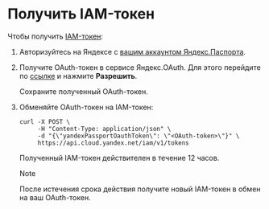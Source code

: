 # Получить IAM-токен

Чтобы получить [IAM-токен](../../concepts/authorization/iam-token.md):

1. Авторизуйтесь на Яндексе с [вашим аккаунтом Яндекс.Паспорта](https://yandex.ru/support/passport/auth.html).
1. Получите OAuth-токен в сервисе Яндекс.OAuth. Для этого перейдите по [ссылке](https://oauth.yandex.ru/authorize?response_type=token&client_id=1a6990aa636648e9b2ef855fa7bec2fb) и нажмите **Разрешить**.
   
   Сохраните полученный OAuth-токен.
1. Обменяйте OAuth-токен на IAM-токен:
   ```
   curl -X POST \
        -H "Content-Type: application/json" \
        -d "{\"yandexPassportOauthToken\": \"<OAuth-token>\"}" \
        https://api.cloud.yandex.net/iam/v1/tokens
   ```
   Полученный IAM-токен действителен в течение 12 часов.
   > [!NOTE]
   >
   > После истечения срока действия получите новый IAM-токен в обмен на ваш OAuth-токен.



